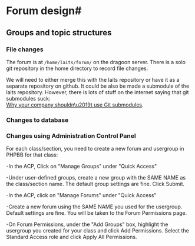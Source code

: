 # Forum design#

## Groups and topic structures ##

### File changes ###

The forum is at `/home/laits/forum/` on the dragoon server.
There is a solo git repository in the home directory to
record file changes.

We will need to either merge this with the laits repository
or have it as a separate repository on github.
It could be also be made a submodule of the laits repository.
However, there is lots of stuff on the internet saying that
git submodules suck:  
[Why your company shouldn\u2019t use Git submodules](http://codingkilledthecat.wordpress.com/2012/04/28/).

### Changes to database ###

### Changes using Administration Control Panel ###

For each class/section, you need to create a new forum and usergroup in PHPBB for that class:

-In the ACP, Click on "Manage Groups" under "Quick Access"

-Under user-defined groups, create a new group with the SAME NAME as the class/section name.  The default group settings are fine.  Click Submit.

-In the ACP, click on "Manage Forums" under "Quick Access"

-Create a new forum using the SAME NAME you used for the usergroup.  Default settings are fine.  You will be taken to the Forum Permissions page.

-On Forum Permissions, under the "Add Groups" box, highlight the usergroup you created for your class and click Add Permissions.  Select the Standard Access role and click Apply All Permissions.
